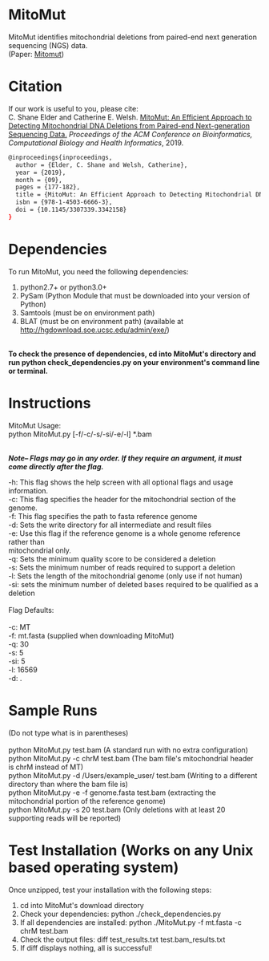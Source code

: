 # MitoMut
MitoMut identifies mitochondrial deletions from paired-end next generation sequencing (NGS) data.
</br>(Paper: <a href="https://dl.acm.org/doi/10.1145/3307339.3342158">Mitomut</a>)

# Citation
If our work is useful to you, please cite:<br>
C. Shane Elder and Catherine E. Welsh. <a href="https://dl.acm.org/doi/10.1145/3307339.3342158">MitoMut: An Efficient Approach to Detecting Mitochondrial DNA Deletions from Paired-end Next-generation Sequencing Data.</a> <em>Proceedings of the ACM Conference on Bioinformatics, Computational Biology and Health Informatics</em>, 2019.

```Bash
@inproceedings{inproceedings,
  author = {Elder, C. Shane and Welsh, Catherine},
  year = {2019},
  month = {09},
  pages = {177-182},
  title = {MitoMut: An Efficient Approach to Detecting Mitochondrial DNA Deletions from Paired-end Next-generation Sequencing Data},
  isbn = {978-1-4503-6666-3},
  doi = {10.1145/3307339.3342158}
}
```

# Dependencies
To run MitoMut, you need the following dependencies: </br>
  1. python2.7+ or python3.0+ </br>
  2. PySam (Python Module that must be downloaded into your version of Python) </br>
  3. Samtools (must be on environment path) </br>
  4. BLAT (must be on environment path) (available at http://hgdownload.soe.ucsc.edu/admin/exe/) </br>
</br>
<strong>To check the presence of dependencies, cd into MitoMut's directory and run python check_dependencies.py on your environment's command line or terminal.</strong>

# Instructions
MitoMut Usage:</br>
  python MitoMut.py [-f/-c/-s/-si/-e/-l] *.bam</br></br>
  
  <strong><em>*Note*– Flags may go in any order. If they require an argument, it must</br>
  come directly after the flag.</em></strong></br>
 
  -h: This flag shows the help screen with all optional flags and usage information.</br>
  -c: This flag specifies the header for the mitochondrial section of the genome.</br>
  -f: This flag specifies the path to fasta reference genome </br>
  -d: Sets the write directory for all intermediate and result files</br>
  -e: Use this flag if the reference genome is a whole genome reference rather than</br>
      mitochondrial only.</br>
  -q: Sets the minimum quality score to be considered a deletion</br>
  -s: Sets the minimum number of reads required to support a deletion</br>
  -l: Sets the length of the mitochondrial genome (only use if not human)</br>
  -si: sets the minimum number of deleted bases required to be qualified as a deletion</br>
  </br>
  Flag Defaults:</br>
  </br>
  -c: MT</br>
  -f: mt.fasta (supplied when downloading MitoMut)</br>
  -q: 30</br>
  -s: 5</br>
  -si: 5</br>
  -l: 16569</br>
  -d: . </br>

# Sample Runs
  (Do not type what is in parentheses) </br>
  </br>
  python MitoMut.py test.bam (A standard run with no extra configuration)</br>
  python MitoMut.py -c chrM test.bam (The bam file's mitochondrial header is chrM instead of MT)</br>
  python MitoMut.py -d /Users/example_user/ test.bam (Writing to a different directory than where the bam file is)</br>
  python MitoMut.py -e -f genome.fasta test.bam (extracting the mitochondrial portion of the reference genome)</br>
  python MitoMut.py -s 20 test.bam (Only deletions with at least 20 supporting reads will be reported)</br>
  
# Test Installation (Works on any Unix based operating system)

Once unzipped, test your installation with the following steps: </br>
  1. cd into MitoMut's download directory </br>
  2. Check your dependencies: python ./check_dependencies.py </br>
  3. If all dependencies are installed: python ./MitoMut.py -f mt.fasta -c chrM test.bam </br>
  4. Check the output files: diff test_results.txt test.bam_results.txt </br>
  5. If diff displays nothing, all is successful! </br>
